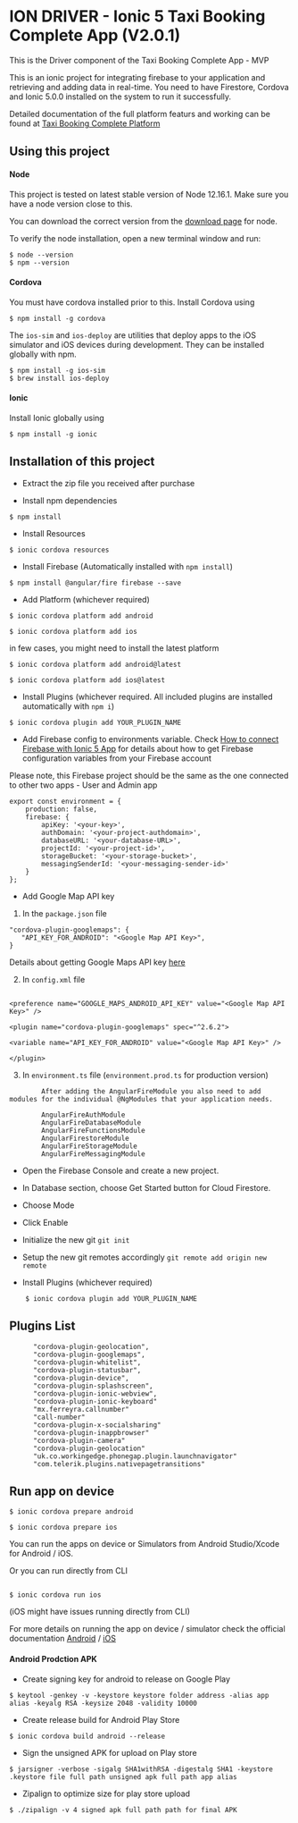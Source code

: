 # ION DRIVER - Ionic 5 Taxi Booking Complete App (V2.0.1)
This is the Driver component of the Taxi Booking Complete App - MVP

This is an ionic project for integrating firebase to your application and retrieving and adding data in real-time. You need to have Firestore, Cordova and Ionic 5.0.0 installed on the system to run it successfully.

Detailed documentation of the full platform featurs and working can be found at [Taxi Booking Complete Platform](https://enappd.gitbook.io/ionic-taxi-booking-app-starter/)

## Using this project

#### Node

This project is tested on latest stable version of Node 12.16.1. Make sure you have a node version close to this.

You can download the correct version from the [download page](https://nodejs.org/en/download/) for node.


To verify the node installation, open a new terminal window and run:

```
$ node --version
$ npm --version
```

#### Cordova

You must have cordova installed prior to this. Install Cordova using


```
$ npm install -g cordova
```

The `ios-sim` and `ios-deploy` are utilities that deploy apps to the iOS simulator and iOS devices during development. They can be installed globally with npm.

```
$ npm install -g ios-sim
$ brew install ios-deploy
```

#### Ionic

Install Ionic globally using

```
$ npm install -g ionic
```

## Installation of this project

* Extract the zip file you received after purchase

* Install npm dependencies

```
$ npm install
```
* Install Resources
```
$ ionic cordova resources
```
* Install Firebase (Automatically installed with `npm install`)
```
$ npm install @angular/fire firebase --save
```

* Add Platform (whichever required)
```
$ ionic cordova platform add android

$ ionic cordova platform add ios
```

in few cases, you might need to install the latest platform

```
$ ionic cordova platform add android@latest

$ ionic cordova platform add ios@latest
```
* Install Plugins (whichever required. All included plugins are installed automatically with `npm i`)

```
$ ionic cordova plugin add YOUR_PLUGIN_NAME
```

* Add Firebase config to environments variable. Check [How to connect Firebase with Ionic 5 App](https://enappd.com/blog/connect-firebase-with-ionic-5-app/134/) for details about how to get Firebase configuration variables from your Firebase account

Please note, this Firebase project should be the same as the one connected to other two apps - User and Admin app

```
export const environment = {
    production: false,
    firebase: {
        apiKey: '<your-key>',
        authDomain: '<your-project-authdomain>',
        databaseURL: '<your-database-URL>',
        projectId: '<your-project-id>',
        storageBucket: '<your-storage-bucket>',
        messagingSenderId: '<your-messaging-sender-id>'
    }
};

```

* Add Google Map API key

1. In the `package.json` file

```
"cordova-plugin-googlemaps": {
   "API_KEY_FOR_ANDROID": "<Google Map API Key>",
}
```

Details about getting Google Maps API key [here](https://developers.google.com/maps/documentation/embed/get-api-key)

2. In `config.xml` file

```

<preference name="GOOGLE_MAPS_ANDROID_API_KEY" value="<Google Map API Key>" />

<plugin name="cordova-plugin-googlemaps" spec="^2.6.2">

<variable name="API_KEY_FOR_ANDROID" value="<Google Map API Key>" />

</plugin>

```
3. In `environment.ts` file (`environment.prod.ts` for production version)


```
        After adding the AngularFireModule you also need to add modules for the individual @NgModules that your application needs.

        AngularFireAuthModule
        AngularFireDatabaseModule
        AngularFireFunctionsModule
        AngularFirestoreModule
        AngularFireStorageModule
        AngularFireMessagingModule

```
* Open the Firebase Console and create a new project.

* In Database section, choose Get Started button for Cloud Firestore.

* Choose Mode

* Click Enable

* Initialize the new git
    ```git init```

* Setup the new git remotes accordingly
    ```git remote add origin new remote```


* Install Plugins (whichever required)

```
    $ ionic cordova plugin add YOUR_PLUGIN_NAME
```


## Plugins List

```
      "cordova-plugin-geolocation",
      "cordova-plugin-googlemaps",
	  "cordova-plugin-whitelist",
	  "cordova-plugin-statusbar",
	  "cordova-plugin-device",
	  "cordova-plugin-splashscreen",
	  "cordova-plugin-ionic-webview",
	  "cordova-plugin-ionic-keyboard"
      "mx.ferreyra.callnumber"
      "call-number"
      "cordova-plugin-x-socialsharing"
      "cordova-plugin-inappbrowser"
      "cordova-plugin-camera"
      "cordova-plugin-geolocation"
      "uk.co.workingedge.phonegap.plugin.launchnavigator"
      "com.telerik.plugins.nativepagetransitions"
```


## Run app on device

```
$ ionic cordova prepare android

$ ionic cordova prepare ios
```

You can run the apps on device or Simulators from Android Studio/Xcode for Android / iOS.

Or you can run directly from CLI

``` $ ionic cordova run android

$ ionic cordova run ios

```
(iOS might have issues running directly from CLI)

For more details on running the app on device / simulator check the official documentation [Android](https://ionicframework.com/docs/developing/android) / [iOS](https://ionicframework.com/docs/developing/ios)

#### Android Prodction APK

* Create signing key for android to release on Google Play

```
$ keytool -genkey -v -keystore keystore folder address -alias app alias -keyalg RSA -keysize 2048 -validity 10000
```
* Create release build for Android Play Store

```
$ ionic cordova build android --release
```

* Sign the unsigned APK for upload on Play store

```
$ jarsigner -verbose -sigalg SHA1withRSA -digestalg SHA1 -keystore .keystore file full path unsigned apk full path app alias
```
* Zipalign to optimize size for play store upload

```
$ ./zipalign -v 4 signed apk full path path for final APK
```